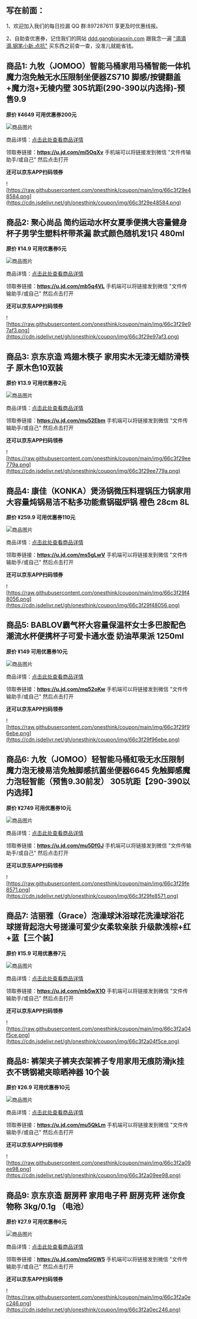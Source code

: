## 写在前面：

1、欢迎加入我们的每日捡漏 QQ 群:897287611 享更及时优惠线报。

2、自助查优惠券，记住我们的网站 [ddd.gangbixiaoxin.com](https://ddd.gangbixiaoxin.com) 跟我念一遍 ["滴滴滴.钢笔小新.点抗"](https://ddd.gangbixiaoxin.com) 买东西之前查一查，没准儿就能省钱。

## 商品1: 九牧（JOMOO）智能马桶家用马桶智能一体机魔力泡免触无水压限制坐便器ZS710 脚感/按键翻盖+魔力泡+无棱内壁 305坑距(290-390以内选择)-预售9.9

**原价 ¥4649 可用优惠券200元**

![商品图片](http://img14.360buyimg.com/n1/jfs/t1/28351/30/22019/67920/66c22011Fc6cd8439/41ec273156d82811.jpg)

商品详情：[点击此处查看商品详情](https://union-click.jd.com/jdc?e=1003156031&amp;p=JF8BAdoJK1olXwICVVldCksfBF8IGlsVXQ8CVl1UCEwVAF9MRANLAjZbERscSkAJHTRQRA1CCVkdDwtCWhVLHTdNTwcKBENeCVAfUg8bZw9ubwQWIAFaIwY2cxtsBWpwW19RCFBwOlxcABZ3RQ9hQSdLI19AFxwBfVxXDxtxazliPmVeICchazJkYDF8RCNNOWVmEj4FUil1Sj1OeD5lNGFbLBcpUEthYW50WztdB1ZgHSIbfzJ_ag9rGwxhJG5gLT0-SjwVfwxzfCcTOE5hIjkCViNFZRB-eD9-HXJaLDg-UQ0fdDdocix2CEF0PS4NaC9FF2x_b1l2K3JmJwI9Cjtydw1rXC98NWF2Jy0YfEl_YBRoD1lgSQR3ZB00aThwAnV3e11dLXl7XQAbQwBCVA8EF2sUbQUDVFlUDkwRCmo4K1sVbUdsU15fDk0nAl8IHVgQXQYEU1tZCk0eM28AHGvC8L7X3u-IgPLDneffovzA1LrWytZtOHsUM28JGlkVWQEDVl5tOEsUM2w4RTUUDgEHU14PXCVLAm9LHhpGW2gAV19bCUwTBl8KGloXXzYyZDo9bj9IABIPQyxNNn1SL1hYcAsTRzpeaTUXXA5fNBg9YRFrXRFRWRhXAXMyVG4)

领取券链接：**https://u.jd.com/mi5OqXv** 手机端可以将链接发到微信 "文件传输助手/或自己" 然后点击打开

**还可以京东APP扫码领券**

![https://raw.githubusercontent.com/onesthink/coupon/main/img/66c3f29e48584.png](https://cdn.jsdelivr.net/gh/onesthink/coupon/img/66c3f29e48584.png)

## 商品2: 聚心尚品 简约运动水杯女夏季便携大容量健身杯子男学生塑料杯带茶漏 款式颜色随机发1只 480ml

**原价 ¥14.9 可用优惠券5元**

![商品图片](http://img14.360buyimg.com/n1/jfs/t1/188608/6/48043/168871/667269b1F4789c8d3/281a5fa2eb254712.jpg)

商品详情：[点击此处查看商品详情](https://union-click.jd.com/jdc?e=1003156031&amp;p=JF8BAdcJK1olVQ8KUV9ZDE4RM28JGl4TVQACVVtVCUoXMytXQwVKbV9HER8fA1UJWDdXTQxBAhlZAUEPVhcJWypcR0RMGFpfWhwHTEdkfCxjRCt1FVB6JD0DaAhSejt4ewgSDn5sVisqWDRwBAhYYwAUIQUED14ZHwsbdxZ4fi9mJll1Cyo4fDheRxthbwNxPmJENBYHYSleZyl8QCtGOl8DHSgvCDt1SgtIbANPOWQDJBgqcT91ehxdTC9sNWN1DSkDfxRBYBRvZ11wFWV0MwEDYBlxfw9_by8dPX9YNykHfE10eg9hbC9-HmYANA4pezMRdxZ8fSJxIkN1LQcuayl0RBthST9sLmVeIwE5ajB3F219D1lgbX9LUAg8SixAZjluRTlyWHkLUlcOWDsbD18JK1gUXQELUllbAU4nM28IKxp7VQ8LVlltCXsXBWwNG1sTWgMFXFpeOEsfBF_ftuPA17fX3OeJlsPAusjdkufBw44yZG5eOEsWAm0IH1wUXwYyZF5eOEgnXQEJSFMVXg4EVzABCUtUBi9TGTUXXgEGU1ZbCXsVAm4KGWslbXV9FzUCeCtfVRd4eAV1HkN7AC49W0xEewEKbixFImEFMw4lU0prAGlTGx8lXTY)

领取券链接：**https://u.jd.com/mb5q4VL** 手机端可以将链接发到微信 "文件传输助手/或自己" 然后点击打开

**还可以京东APP扫码领券**

![https://raw.githubusercontent.com/onesthink/coupon/main/img/66c3f29e97af3.png](https://cdn.jsdelivr.net/gh/onesthink/coupon/img/66c3f29e97af3.png)

## 商品3: 京东京造 鸡翅木筷子 家用实木无漆无蜡防滑筷子 原木色10双装

**原价 ¥13.9 可用优惠券2元**

![商品图片](http://img14.360buyimg.com/n1/jfs/t1/57800/31/26215/120953/66b33adbF2b510a61/94f42835b2f404b1.jpg)

商品详情：[点击此处查看商品详情](https://union-click.jd.com/jdc?e=1003156031&amp;p=JF8BAacJK1olXQUDU1taC0seBF8IGloUXgYCU1lbCkwnRzBQRQQlBENHFRxWFlVMWzBeTA9KQl1XSwwDVFVPRjtUBAJQAVsMFgQZBBVQYhx-cixOLQd6Ix00TTBwWy57WARTCWgAFxsPTxZAfzddE1JFJXNGHAZKSEdjeh9tbChAGnJ7PDkpQSBJexpsfzlMXAR1DFYvahFrRwxDYwh3FGZJIjxVcS9kf21rU1JFP1x1FD5fXiJsYAxWbyJhP3JbHRkrfDxKVhZJWjtNGG1gHS4WcDJjYRtrGwRhJGJnIAcuX3sVagR0WgdHNGQKFAVeQU1VdAsKbwFlUQoyVW5eCUsQCmkPHVIQbTYCVG4LZksWAm4JE1wSXAUyVW5dDkgSA28OHF4cXgQCZF5VD3vArtfdkerA1b_WytaKsezCitPchdMlbTYBZF5cCUkXB2gJGVslbQYBZF1tViUWUGkLG18cD2heVV4eDQhPRgEKGF0SWwcEV25fCUoVAV84KwVSPHV0PSkGeEpvdCxhXiByBUdxFwEbXCUVQCpaXAZCIV5XXFcNcD5TSzc4G2s)

领取券链接：**https://u.jd.com/mu52Ebm** 手机端可以将链接发到微信 "文件传输助手/或自己" 然后点击打开

**还可以京东APP扫码领券**

![https://raw.githubusercontent.com/onesthink/coupon/main/img/66c3f29ee779a.png](https://cdn.jsdelivr.net/gh/onesthink/coupon/img/66c3f29ee779a.png)

## 商品4: 康佳（KONKA）煲汤锅微压料理锅压力锅家用大容量炖锅易洁不粘多功能煮锅磁炉锅 橙色 28cm 8L

**原价 ¥259.9 可用优惠券110元**

![商品图片](http://img14.360buyimg.com/n1/jfs/t1/248763/3/12765/67508/667a6623Fd4ca65a4/00f9d0d57d6fecfa.jpg)

商品详情：[点击此处查看商品详情](https://union-click.jd.com/jdc?e=1003156031&amp;p=JF8BAdsJK1olXwICUFlaAEwRAF8IGlodXw4BU1paD04XBV9MRANLAjZbERscSkAJHTRQRA1CCVkdDwtCWhVLHTdNTwcKBENeCVAfUg8bQw9RYj5pNFpcAAU5Di9vfT9QfyxTKnhUOlkdTkJ3Yy5Bb1pFOwdaVjUYCFxXDxtxaz5sPm1dIFw1bj9OfC98YglNOWVEEig_Uhh1Ah9ObT5mL2FYJBcqakpwYSZOWztdB2BgVSIbfyJkdRtBeAxhJG5hIz1dVD8Vaz9zfCcTOE5hIjkCViNFZRB6b1p1WnFdJykqCR5IdwZ4ciwUCEF0PSktfwJFBRh6YChhKW4LI1w5YStPYCh8cg13Kk9XFio0fClsY3sKbk8XKDZrPSdUXwlNSw9UAS1PIW8GJgUKdUxnD2M4GmsWXAYFXVhaDkISM18IG2tUMwYBXV5dAU4UM244G10WWAYCUllYAE0UC18IE1wliqu6gdTs3cOu1_GAzOKyiI--gMDVOHsnAF8IGloXXQIFVVxdOHsXAF8LKwV7XFUKVFheDkJ5X24IWF5XA1JsVl1bCUsTC2Y4GVoUXwQyZG4daBJuZhNhRwVBBmIEMCYjWBNzdCl_ZQ17WkZEXT49SQJjAj9uGgMXNkMCZF5t)

领取券链接：**https://u.jd.com/ms5gLwV** 手机端可以将链接发到微信 "文件传输助手/或自己" 然后点击打开

**还可以京东APP扫码领券**

![https://raw.githubusercontent.com/onesthink/coupon/main/img/66c3f29f48056.png](https://cdn.jsdelivr.net/gh/onesthink/coupon/img/66c3f29f48056.png)

## 商品5: BABLOV霸气杯大容量保温杯女士多巴胺配色潮流水杯便携杯子可爱卡通水壶 奶油苹果派 1250ml

**原价 ¥149 可用优惠券10元**

![商品图片](http://img14.360buyimg.com/n1/jfs/t1/100505/11/47820/125438/66c38879Fa22b4024/67a4e1697e794383.jpg)

商品详情：[点击此处查看商品详情](https://union-click.jd.com/jdc?e=1003156031&amp;p=JF8BAdsJK1olXwUGVldUAEIXAl8IGlsUWA4AXVdYCU4TBl9MRANLAjZbERscSkAJHTRQRA1CCVkdDwtCWhVLHTdNTwcKBENeCVAfUg8bVGphHj1HOX5YAiQbTisWCm9URhpUWHQDOlwZUDMSQQpOfVhAFnl-HVgUflxXDxtxazliLnFdIAELWz9kZC9_YjtNOWV6EioVVTt1Sg9ObS5lDmFbKBcpaktgYW5oWyxdB2NgVQwbaAN8cwwJZAxhJG5hID0iTzxuZw9zfCcTOE5hIjkCViNFZRB_bAFmGXJ7PycpbCMfYzdwcixhLQ5iHDo_aBFkRg9Qez91BFNdIzcIfjJlYCh8cg12KmUCEygkWilsY3sKbk8XKDZdATguChF0Cw0OfQJyCXNlNlojCUNRD2M4GmsWXAYFXVhaDkISM18IG2tUMwYDUFhVCk0VM244G10WWAYCUllZCE0QBF8IE1wliqu6gdTs3cOu1_GAzOKyiI--gMDVOHsnAF8IGloXXQIFVVxdOHsXAF8LKwV7XFUEVl5YD0N5X24IWF5RVERsVl5VDEIXAWY4GVoUXwQyZG4KDSISZT1sYwFDJ0BENF9UCBdKQi4NaVp7X0JaLFsfbQ1xADpDZCdcW090ZF5t)

领取券链接：**https://u.jd.com/mq52oKw** 手机端可以将链接发到微信 "文件传输助手/或自己" 然后点击打开

**还可以京东APP扫码领券**

![https://raw.githubusercontent.com/onesthink/coupon/main/img/66c3f29f96ebe.png](https://cdn.jsdelivr.net/gh/onesthink/coupon/img/66c3f29f96ebe.png)

## 商品6: 九牧（JOMOO）轻智能马桶虹吸无水压限制魔力泡无棱易洁免触脚感抗菌坐便器6645 免触脚感魔力泡轻智能（预售9.30前发） 305坑距【290-390以内选择】

**原价 ¥2749 可用优惠券10元**

![商品图片](http://img14.360buyimg.com/n1/jfs/t1/19202/29/23141/78741/66c22011F14ce8fc1/57f8f4009d413e07.jpg)

商品详情：[点击此处查看商品详情](https://union-click.jd.com/jdc?e=1003156031&amp;p=JF8BAdAJK1olXwICVVldCksfBF8IGlsVXQALXVpbDEoeC19MRANLAjZbERscSkAJHTRQRA1CCVkdDwtCWhVLHTdNTwcKBENeCVAfUg8bfDxzXyRcBlRRA1pVD0pIehhjejhoFQd_Olw2YThESyxsch5mJG5FLiAbUVxXDxtxazliPmVDIjcLbj9ecCt-cgFNOWUDEio_Uix1AgdOey5lP2FbLBc-ekp-YSZaWyxdB2BgHSIbaElrUBZrcAxhJG5gIz0UTTx-ezxzfCcTOE5hIjkCViNFZRNrbCh2HHB7MykkayBSdDBscixhIll0LTY_aCh3Bhhqfz11LnFdIzctajx1YDN_cgFwKnVhCClfXhMnGSxvbg1GXl9nMSQDfz9eW2tYfw1FGwoOZF9tC0oXBGYOHF0cWDYyVF5tSSUQA20OHWsUbQYEV1tdCE0QB2oJGFklXQ4FZInwsJ6dsrqAoo-L1dG784vUtJ-Ji184K1glXQcDVl5ZD0oVA184G1glXjZcOl8OCBwVAmcOdQcUXUUHExUJZkkUBGgMGl4TbQQDVVxfOHsnfDxzXyRcBlRRA1pVD0pIehhjejhoFQd_Olw2YThESyxsch5mJG5FLiAbUXsXMw)

领取券链接：**https://u.jd.com/mu5DfGJ** 手机端可以将链接发到微信 "文件传输助手/或自己" 然后点击打开

**还可以京东APP扫码领券**

![https://raw.githubusercontent.com/onesthink/coupon/main/img/66c3f29fe8571.png](https://cdn.jsdelivr.net/gh/onesthink/coupon/img/66c3f29fe8571.png)

## 商品7: 洁丽雅（Grace）泡澡球沐浴球花洗澡球浴花球搓背起泡大号搓澡可爱少女柔软亲肤 升级款浅棕+红+蓝【三个装】

**原价 ¥15.9 可用优惠券7元**

![商品图片](http://img14.360buyimg.com/n1/jfs/t1/921/39/22902/68036/66a8b2bcFbaaa6b8c/4393616c91bc0b07.jpg)

商品详情：[点击此处查看商品详情](https://union-click.jd.com/jdc?e=1003156031&amp;p=JF8BAdMJK1olXwICUFdYD0oSBV8IGlsVXQUBUFtaDk4QBF9MRANLAjZbERscSkAJHTRQRA1CCVkdDwtCWhVLHTdNTwcKBENeCVAfUg8bfw19UhpVPmdJJykpdBMWXR0ObQRrOQdJOlwgYyt1QgZvUwlWCnp7MVc-TlxXDxtxazliPmVAIFw5YT9OeC9_GTNNOWVyEj0_VTl1Sg9ObC5mKmFYKBcqakpzYW5oWy1nB1ZgHSYbayJNZRtrbAxhJG5hID02Sj1uVQpzfCcTOE5hIjkCViNFZRB6bC9AAXFrIykqex5SdBZwciJmXABiJjo0fxJoXRhhbwt1BGVANyctWzx1YDN_Yi9zKV91ESlfeBMncxpvaFwRKXRgSiwFUjRWRTBrWRhzCwoOZF9tC0oXBGYOHF0cWDYyVF5tSSUXAW0LHFkXXTYDZF5bC04XA2kPH18XXA4yVFZaOJy6u7qCqo6d5NKc3Inkr56ev7uWk2slbQUyVF9cCksTBG4KG2slXQUyV24DZkpEBGoBG1oXM1oDVB1YTgAUbW0LG1sdVAUAZFxcCUkVM184ZzlgFEdCNz8WezxjfzcJRSkTK1l8MF8WZklqaA9qWjJyFVRBAyIkbUJ0RV8IKw)

领取券链接：**https://u.jd.com/mb5wX1O** 手机端可以将链接发到微信 "文件传输助手/或自己" 然后点击打开

**还可以京东APP扫码领券**

![https://raw.githubusercontent.com/onesthink/coupon/main/img/66c3f2a04f5ce.png](https://cdn.jsdelivr.net/gh/onesthink/coupon/img/66c3f2a04f5ce.png)

## 商品8: 裤架夹子裤夹衣架裤子专用家用无痕防滑jk挂衣不锈钢裙夹晾晒神器 10个装

**原价 ¥26.9 可用优惠券10元**

![商品图片](http://img14.360buyimg.com/n1/jfs/t1/62452/29/26953/106031/66bc18abFc0e4c623/dfba613708df78d3.jpg)

商品详情：[点击此处查看商品详情](https://union-click.jd.com/jdc?e=1003156031&amp;p=JF8BAdMJK1olXwICVFxVD0keAF8IGlsVXgAFXFlZAEMUAF9MRANLAjZbERscSkAJHTRQRA1CCVkdDwtCWhVLHTdNTwcKBENeCVAfUg8bVwZuSwZmXV53DiIBST8TQxVSSSZWXg5aOlwcWCN-RTJ9UxtcFXx_ER4La1xXDxtxazliPlNDI1wHbz90SjB8GSNNOWJqEigvVTx1Ah9ObC5lPWFbKBcqakthYSZOWzhnB1VgHS4baBRBYw9RaAxhJG5gLT1dVj9uVQ1zfCcTOE5hIjkCViNFZRB-bFpAA2YADj4qUTceYzd0ci9PKkN0JiUufDhkXRtxRihiPmVGICc5bj9PYDN_YitFKU9hFyokYBMnBBNfQgRdLn5hHCA9FjxHWz96QlxuLQoOZF9tC0oXBGYOHF0cWDYyVF5tSSUXBWcOGlIcXjYDZF5bC04XA2kPH1IRXQYyVFZaOJy6u7qCqo6d5NKc3Inkr56ev7uWk2slbQUyVF9cCksTBG4KG2slXQUyV24DZkpEAzgKGlMTM1oDVB1YQx0SbW0LHFwRXw4GZFxcCUkVM184TzJzDVtxVAYoUjdLQhsMWyFPD3tBV1YFZklWUwdhXQZgFUZLHCQgTQtBYF8IKw)

领取券链接：**https://u.jd.com/mu5QkLm** 手机端可以将链接发到微信 "文件传输助手/或自己" 然后点击打开

**还可以京东APP扫码领券**

![https://raw.githubusercontent.com/onesthink/coupon/main/img/66c3f2a09ee98.png](https://cdn.jsdelivr.net/gh/onesthink/coupon/img/66c3f2a09ee98.png)

## 商品9: 京东京造 厨房秤 家用电子秤 厨房克秤 迷你食物称 3kg/0.1g （电池）

**原价 ¥27.9 可用优惠券6元**

![商品图片](http://img14.360buyimg.com/n1/jfs/t1/32073/38/22314/85788/66b316f2F790d0699/f7d0705c501ced98.jpg)

商品详情：[点击此处查看商品详情](https://union-click.jd.com/jdc?e=1003156031&amp;p=JF8BAacJK1olXwICVVhfCU0RAV8IGloUXgMHUl9fCE0nRzBQRQQlBENHFRxWFlVMWzBeTA9KQl1XSwwDVFVPRjtUBAJQAVsMFgQZBDREeCt3UgBHDlEGXCkIfElXaA5rQgN8JmgAPzcuWwNUZwZNXBgWWUBBNAdKSEdjeh9tbChAHXFrBjsqQShWexpvaDlPNQR2HFYvahFnRwxDYz53FHJJIAZVfi9jd21oaVJxP1x1Fz4VYzJsYAxWbzJ1NHFbNxwqCTxKVhZJWDlwA29lIFsVcDJjZhtReARhNHprIBddX3tEfRNKQDhTJWNrIhoVVAx8ATcNeFtlUQoyVW5eCUsQCmkPHVIQbTYCVG4LZksWAm4JE1wSXAUyVW5dDkgSA28OHFwUWgcEZF5VD3vArtfdkerA1b_WytaKsezCitPchdMlbTYBZF5cCUkXB2gJGVslbQYBZF1tViUWUGkKGghBCGheVV4eDEsUCgEKGFoVWAAKUm5fCUoVAV84KyRGJkJ9HQUPWxwTCxhdb1lVNmdhDQY0cyUVaAZ7SBNWOW9HEx1eDA1UYzY4G2s)

领取券链接：**https://u.jd.com/mq5IGW5** 手机端可以将链接发到微信 "文件传输助手/或自己" 然后点击打开

**还可以京东APP扫码领券**

![https://raw.githubusercontent.com/onesthink/coupon/main/img/66c3f2a0ec246.png](https://cdn.jsdelivr.net/gh/onesthink/coupon/img/66c3f2a0ec246.png)

